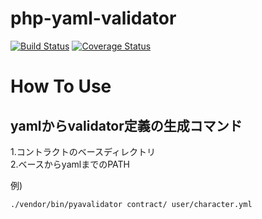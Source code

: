 # php-yaml-validator

[![Build Status](https://travis-ci.org/vol2223/php-yaml-validator.svg)](https://travis-ci.org/vol2223/php-yaml-validator)
[![Coverage Status](https://coveralls.io/repos/vol2223/php-yaml-validator/badge.svg?branch=master)](https://coveralls.io/r/vol2223/php-yaml-validator?branch=master)

# How To Use

## yamlからvalidator定義の生成コマンド

1.コントラクトのベースディレクトリ  
2.ベースからyamlまでのPATH  

例)  
```
./vendor/bin/pyavalidator contract/ user/character.yml
```

